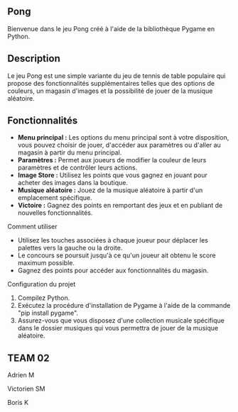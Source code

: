 ## Pong

Bienvenue dans le jeu Pong créé à l'aide de la bibliothèque Pygame en Python.

## Description

Le jeu Pong est une simple variante du jeu de tennis de table populaire qui propose des fonctionnalités supplémentaires telles que des options de couleurs, un magasin d'images et la possibilité de jouer de la musique aléatoire.

## Fonctionnalités

- **Menu principal :** Les options du menu principal sont à votre disposition, vous pouvez choisir de jouer, d'accéder aux paramètres ou d'aller au magasin à partir du menu principal.
- **Paramètres :** Permet aux joueurs de modifier la couleur de leurs paramètres et de contrôler leurs actions.
- **Image Store :** Utilisez les points que vous gagnez en jouant pour acheter des images dans la boutique.
- **Musique aléatoire :** Jouez de la musique aléatoire à partir d'un emplacement spécifique.
- **Victoire :** Gagnez des points en remportant des jeux et en publiant de nouvelles fonctionnalités.

Comment utiliser

- Utilisez les touches associées à chaque joueur pour déplacer les palettes vers la gauche ou la droite.
- Le concours se poursuit jusqu'à ce qu'un joueur ait obtenu le score maximum possible.
- Gagnez des points pour accéder aux fonctionnalités du magasin.

Configuration du projet

1. Compilez Python.
2. Exécutez la procédure d'installation de Pygame à l'aide de la commande "pip install pygame".
3. Assurez-vous que vous disposez d'une collection musicale spécifique dans le dossier musiques qui vous permettra de jouer de la musique aléatoire.

## TEAM 02
Adrien M

Victorien SM

Boris K
